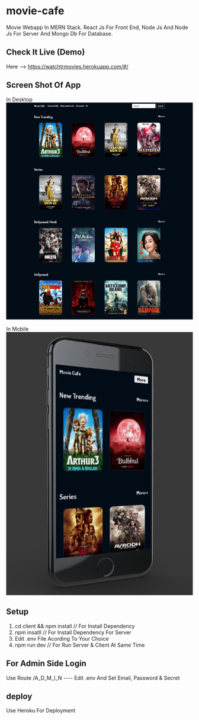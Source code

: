 # movie-cafe
Movie Webapp In MERN Stack. React Js For Front End, Node Js And Node Js For Server And Mongo Db For Database.

## Check It Live (Demo)
Here --> https://watchtrmovies.herokuapp.com/#/

## Screen Shot Of App
In Desktop
![GitHub Logo](/img.jpg)

In Mobile
![GitHub Logo](/mobile.png)

## Setup

1) cd client && npm install  // For Install Dependency
2) npm insatll               // For Install Dependency For Server
3) Edit .env File Acording To Your Choice
4) npm run dev               // For Run Server & Client At Same Time

## For Admin Side Login

Use Route <Domain>/A_D_M_I_N ----
Edit .env And Set Email, Password & Secret

## deploy
Use Heroku For Deployment
